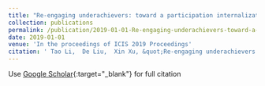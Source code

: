```yaml
---
title: "Re-engaging underachievers: toward a participation internalization approach to gamified online learning design"
collection: publications
permalink: /publication/2019-01-01-Re-engaging-underachievers-toward-a-participation-internalization-approach-to-gamified-online-learning-design
date: 2019-01-01
venue: 'In the proceedings of ICIS 2019 Proceedings'
citation: ' Tao Li,  De Liu,  Xin Xu, &quot;Re-engaging underachievers: toward a participation internalization approach to gamified online learning design.&quot; In the proceedings of ICIS 2019 Proceedings, 2019.'
---
```

Use [Google Scholar](https://scholar.google.com/scholar?q=Re+engaging+underachievers:+toward+a+participation+internalization+approach+to+gamified+online+learning+design){:target="_blank"} for full citation